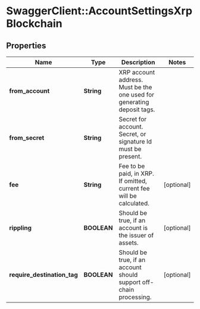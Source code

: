 # SwaggerClient::AccountSettingsXrpBlockchain

## Properties
Name | Type | Description | Notes
------------ | ------------- | ------------- | -------------
**from_account** | **String** | XRP account address. Must be the one used for generating deposit tags. | 
**from_secret** | **String** | Secret for account. Secret, or signature Id must be present. | 
**fee** | **String** | Fee to be paid, in XRP. If omitted, current fee will be calculated. | [optional] 
**rippling** | **BOOLEAN** | Should be true, if an account is the issuer of assets. | [optional] 
**require_destination_tag** | **BOOLEAN** | Should be true, if an account should support off-chain processing. | [optional] 

